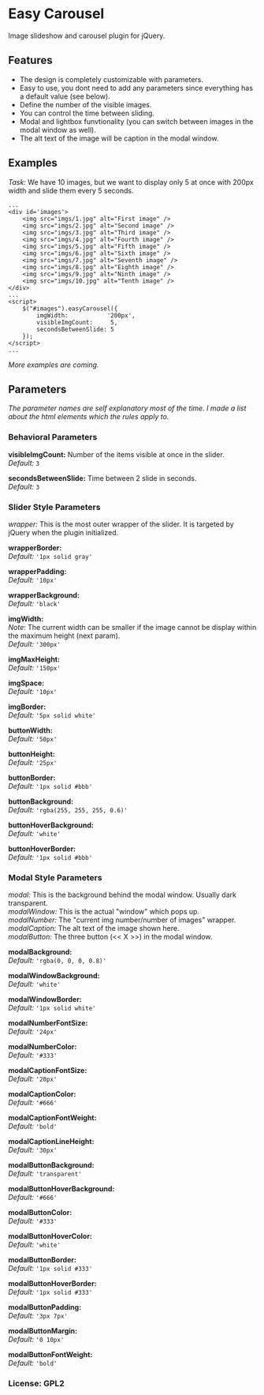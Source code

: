 Easy Carousel
===================

Image slideshow and carousel plugin for jQuery.

Features
-------------
  - The design is completely customizable with parameters.
  - Easy to use, you dont need to add any parameters since everything has a default value (see below).
  - Define the number of the visible images.
  - You can control the time between sliding.
  - Modal and lightbox funvtionality (you can switch between images in the modal window as well).
  - The alt text of the image will be caption in the modal window.

Examples
-------------
*Task:* We have 10 images, but we want to display only 5 at once with 200px width and slide them every 5 seconds.

```
...
<div id='images'>
    <img src="imgs/1.jpg" alt="First image" />
    <img src="imgs/2.jpg" alt="Second image" />
    <img src="imgs/3.jpg" alt="Third image" />
    <img src="imgs/4.jpg" alt="Fourth image" />
    <img src="imgs/5.jpg" alt="Fifth image" />
    <img src="imgs/6.jpg" alt="Sixth image" />
    <img src="imgs/7.jpg" alt="Seventh image" />
    <img src="imgs/8.jpg" alt="Eighth image" />
    <img src="imgs/9.jpg" alt="Ninth image" />
    <img src="imgs/10.jpg" alt="Tenth image" />
</div>
...
<script>
    $("#images").easyCarousel({
        imgWidth:           '200px',
        visibleImgCount:     5,
        secondsBetweenSlide: 5
    });
</script>
...
```
*More examples are coming.*

## Parameters

*The parameter names are self explanatory most of the time. I made a list about the html elements which the rules apply to.*

### Behavioral Parameters

**visibleImgCount:** Number of the items visible at once in the slider.  
*Default:*  `3`

**secondsBetweenSlide:** Time between 2 slide in seconds.  
*Default:*  `3`

### Slider Style Parameters

*wrapper:* This is the most outer wrapper of the slider. It is targeted by jQuery when the plugin initialized.

**wrapperBorder:**  
*Default:*  `'1px solid gray'`

**wrapperPadding:**  
*Default:*  `'10px'`

**wrapperBackground:**  
*Default:*  `'black'`

**imgWidth:**  
*Note:* The current width can be smaller if the image cannot be display within the maximum height (next param).  
*Default:*  `'300px'`

**imgMaxHeight:**  
*Default:*  `'150px'`

**imgSpace:**  
*Default:*  `'10px'`

**imgBorder:**  
*Default:*  `'5px solid white'`

**buttonWidth:**  
*Default:*  `'50px'`

**buttonHeight:**  
*Default:*  `'25px'`

**buttonBorder:**  
*Default:*  `'1px solid #bbb'`

**buttonBackground:**  
*Default:*  `'rgba(255, 255, 255, 0.6)'`

**buttonHoverBackground:**  
*Default:*  `'white'`

**buttonHoverBorder:**  
*Default:*  `'1px solid #bbb'`

### Modal Style Parameters

*modal:* This is the background behind the modal window. Usually dark transparent.  
*modalWindow:* This is the actual "window" which pops up.  
*modalNumber:* The "current img number/number of images" wrapper.  
*modalCaption:* The alt text of the image shown here.  
*modalButton:* The three button (<< X >>) in the modal window.  

**modalBackground:**   
*Default:*  `'rgba(0, 0, 0, 0.8)'`

**modalWindowBackground:**   
*Default:*  `'white'`

**modalWindowBorder:**   
*Default:*  `'1px solid white'`

**modalNumberFontSize:**   
*Default:*  `'24px'`

**modalNumberColor:**   
*Default:*  `'#333'`

**modalCaptionFontSize:**   
*Default:*  `'20px'`

**modalCaptionColor:**   
*Default:*  `'#666'`

**modalCaptionFontWeight:**   
*Default:*  `'bold'`

**modalCaptionLineHeight:**   
*Default:*  `'30px'`

**modalButtonBackground:**   
*Default:*  `'transparent'`

**modalButtonHoverBackground:**   
*Default:*  `'#666'`

**modalButtonColor:**   
*Default:*  `'#333'`

**modalButtonHoverColor:**   
*Default:*  `'white'`

**modalButtonBorder:**   
*Default:*  `'1px solid #333'`

**modalButtonHoverBorder:**   
*Default:*  `'1px solid #333'`

**modalButtonPadding:**   
*Default:*  `'3px 7px'`

**modalButtonMargin:**   
*Default:*  `'0 10px'`

**modalButtonFontWeight:**   
*Default:*  `'bold'`


### License: GPL2
